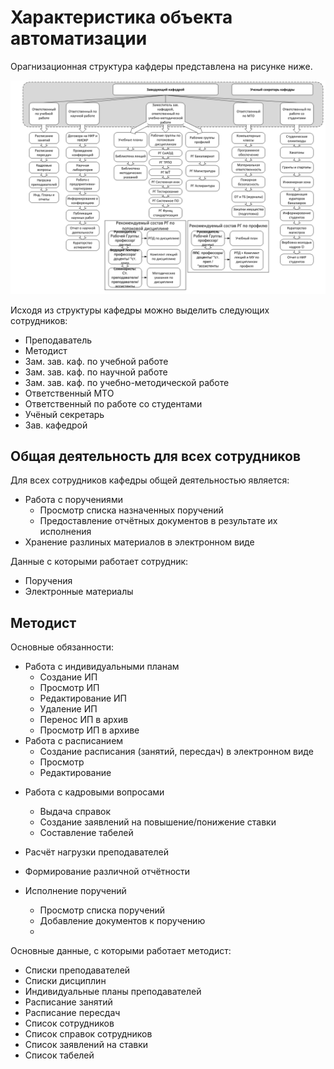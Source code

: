 # Характеристика объекта автоматизации

Орагнизационная структура кафдеры представлена на рисунке ниже.

![Структура кафедры](./media/Структура_кафедры.png)



Исходя из структуры кафедры можно выделить следующих сотрудников:

- Преподаватель
- Методист
- Зам. зав. каф. по учебной работе
- Зам. зав. каф. по научной работе
- Зам. зав. каф. по учебно-методической работе
- Ответственный МТО
- Ответственный по работе со студентами
- Учёный секретарь
- Зав. кафедрой



## Общая деятельность для всех сотрудников



Для всех сотрудников кафедры общей деятельностью является:

- Работа с поручениями
  - Просмотр списка назначенных поручений
  - Предоставление отчётных документов в результате их исполнения
- Хранение разлиных материалов в электронном виде



Данные с которыми работает сотрудник:

- Поручения
- Электронные материалы



## Методист



Основные обязанности:

- Работа с индивидуальными планам
  - Создание ИП
  - Просмотр ИП
  - Редактирование ИП
  - Удаление ИП
  - Перенос ИП в архив
  - Просмотр ИП в архиве
- Работа с расписанием
  - Создание расписания (занятий, пересдач) в электронном виде
  - Просмотр
  - Редактирование

* Работа с кадровыми вопросами
  * Выдача справок
  * Создание заявлений на повышение/понижение ставки
  * Составление табелей

* Расчёт нагрузки преподавателей
* Формирование различной отчётности
* Исполнение поручений
  * Просмотр списка поручений
  * Добавление документов к поручению
  * 



Основные данные, с которыми работает методист:

- Списки преподавателей
- Списки дисциплин
- Индивидуальные планы преподавателей
- Расписание занятий
- Расписание пересдач
- Список сотрудников
- Список справок сотрудников
- Список заявлений на ставки
- Список табелей

